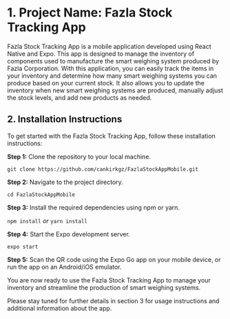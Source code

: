 <h1>1. Project Name: Fazla Stock Tracking App</h1>
    <p>Fazla Stock Tracking App is a mobile application developed using React Native and Expo. This app is designed to manage the inventory of components used to manufacture the smart weighing system produced by Fazla Corporation. With this application, you can easily track the items in your inventory and determine how many smart weighing systems you can produce based on your current stock. It also allows you to update the inventory when new smart weighing systems are produced, manually adjust the stock levels, and add new products as needed.</p>

  <h2>2. Installation Instructions</h2>
  <p>To get started with the Fazla Stock Tracking App, follow these installation instructions:</p>

   <p><strong>Step 1:</strong> Clone the repository to your local machine.</p>
    <code>git clone https://github.com/cankirkgz/FazlaStockAppMobile.git</code>

  <p><strong>Step 2:</strong> Navigate to the project directory.</p>
    <code>cd FazlaStockAppMobile</code>

   <p><strong>Step 3:</strong> Install the required dependencies using npm or yarn.</p>
    <code>npm install</code>
    <em>or</em>
    <code>yarn install</code>

   <p><strong>Step 4:</strong> Start the Expo development server.</p>
    <code>expo start</code>

  <p><strong>Step 5:</strong> Scan the QR code using the Expo Go app on your mobile device, or run the app on an Android/iOS emulator.</p>

  <p>You are now ready to use the Fazla Stock Tracking App to manage your inventory and streamline the production of smart weighing systems.</p>

   <p>Please stay tuned for further details in section 3 for usage instructions and additional information about the app.</p>
